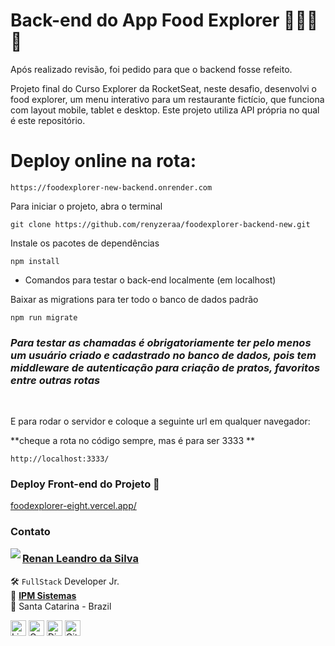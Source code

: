 # Back-end do App Food Explorer 🥞🥓🥜😋

Após realizado revisão, foi pedido para que o backend fosse refeito.

Projeto final do Curso Explorer da RocketSeat, neste desafio, desenvolvi o food explorer, um menu interativo para um restaurante fictício, que funciona com layout mobile, tablet e desktop. Este projeto utiliza API própria no qual é este repositório.

# Deploy online na rota:

```
https://foodexplorer-new-backend.onrender.com
```

Para iniciar o projeto, abra o terminal

```
git clone https://github.com/renyzeraa/foodexplorer-backend-new.git
```

Instale os pacotes de dependências

```
npm install
```

- Comandos para testar o back-end localmente (em localhost)

Baixar as migrations para ter todo o banco de dados padrão

```
npm run migrate
```

### _Para testar as chamadas é obrigatoriamente ter pelo menos um usuário criado e cadastrado no banco de dados, pois tem middleware de autenticação para criação de pratos, favoritos entre outras rotas_

</br>

E para rodar o servidor e coloque a seguinte url em qualquer navegador:

**cheque a rota no código sempre, mas é para ser 3333 **

```
http://localhost:3333/
```

### Deploy Front-end do Projeto 🚀

<a href='https://foodexplorer-eight.vercel.app/' target='_blank'>foodexplorer-eight.vercel.app/</a>

### Contato

<img align="left" src="https://www.github.com/renyzeraa.png?size=150">

### [**Renan Leandro da Silva**](https://github.com/renyzeraa)

🛠 `FullStack` Developer Jr. <br>
💼 [**IPM Sistemas**](https://www.ipm.com/) <br>
📍 Santa Catarina - Brazil

<a href="https://www.linkedin.com/in/renyzeraa" target="_blank"><img src="https://img.shields.io/badge/LinkedIn-0077B5?style=flat&logo=linkedin&logoColor=white" alt="LinkedIn Badge" height="25"></a>&nbsp;<a href="mailto:renansilvaytb@gmail.com" target="_blank"><img src="https://img.shields.io/badge/Gmail-D14836?style=flat&logo=gmail&logoColor=white" alt="Gmail Badge" height="25"></a>&nbsp;<a href="#"><img src="https://img.shields.io/badge/Discord-%237289DA.svg?logo=discord&logoColor=white" title="renan_s#7826" alt="Discord Badge" height="25"></a>&nbsp;<a href="https://www.github.com/renyzeraa" target="_blank"><img src="https://img.shields.io/badge/GitHub-100000?style=flat&logo=github&logoColor=white" alt="GitHub Badge" height="25"></a>&nbsp;

<br clear="left"/>
